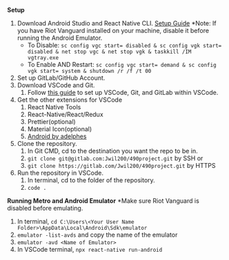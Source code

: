 **Setup**
1. Download Android Studio and React Native CLI. [Setup Guide](https://www.valuebound.com/resources/blog/how-setup-react-native-windows-using-android-studio-and-nodejs)
    *Note: If you have Riot Vanguard installed on your machine, disable it before running the Android Emulator. 
    - To Disable: `sc config vgc start= disabled & sc config vgk start= disabled & net stop vgc & net stop vgk & taskkill /IM vgtray.exe`
    - To Enable AND Restart: `sc config vgc start= demand & sc config vgk start= system & shutdown /r /f /t 00`
2. Set up GitLab/GitHub Account.
3. Download VSCode and Git.
    1. Follow [this guide](https://www.golinuxcloud.com/set-up-gitlab-with-visual-studio-code/) to set up VSCode, Git, and GitLab within VSCode. 
4. Get the other extensions for VSCode
    1. React Native Tools
    2. React-Native/React/Redux
    3. Prettier(optional)
    4. Material Icon(optional)
    5. [Android by adelphes](https://www.linkedin.com/pulse/building-android-apps-using-microsofts-vs-code-instead-saamer-mansoor) 
5. Clone the repository.
    1. In Git CMD, cd to the destination you want the repo to be in.
    2. `git clone git@gitlab.com:Jwil200/490project.git` by SSH or
    2. `git clone https://gitlab.com/Jwil200/490project.git`  by HTTPS
6. Run the repository in VSCode.
    1. In terminal, cd to the folder of the repository. 
    2. `code .`


**Running Metro and Android Emulator**
    *Make sure Riot Vanguard is disabled before emulating.
1. In terminal, `cd C:\Users\<Your User Name Folder>\AppData\Local\Android\Sdk\emulator`
2. `emulator -list-avds` and copy the name of the emulator
3. `emulator -avd <Name of Emulator>`
4. In VSCode terminal, `npx react-native run-android`


